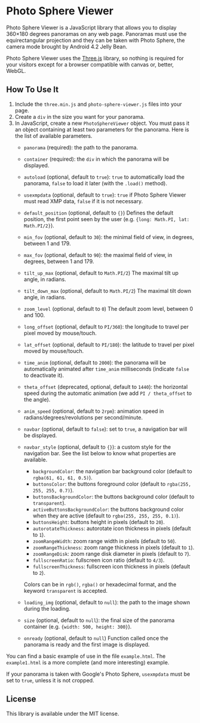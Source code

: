 # Photo Sphere Viewer

Photo Sphere Viewer is a JavaScript library that allows you to display 360×180 degrees panoramas on any web page. Panoramas must use the equirectangular projection and they can be taken with Photo Sphere, the camera mode brought by Android 4.2 Jelly Bean.

Photo Sphere Viewer uses the [Three.js](http://threejs.org) library, so nothing is required for your visitors except for a browser compatible with canvas or, better, WebGL.

## How To Use It

1. Include the `three.min.js` and `photo-sphere-viewer.js` files into your page.
2. Create a `div` in the size you want for your panorama.
3. In JavaScript, create a new `PhotoSphereViewer` object. You must pass it an object containing at least two parameters for the panorama. Here is the list of available parameters.
    * `panorama` (required): the path to the panorama.
    * `container` (required): the `div` in which the panorama will be displayed.
    * `autoload` (optional, default to `true`): `true` to automatically load the panorama, `false` to load it later (with the `.load()` method).
    * `usexmpdata` (optional, default to `true`): `true` if Photo Sphere Viewer must read XMP data, `false` if it is not necessary.
    * `default_position` (optional, default to `{}`) Defines the default position, the first point seen by the user (e.g. `{long: Math.PI, lat: Math.PI/2}`).
    * `min_fov` (optional, default to `30`): the minimal field of view, in degrees, between 1 and 179.
    * `max_fov` (optional, default to `90`): the maximal field of view, in degrees, between 1 and 179.
    * `tilt_up_max` (optional, default to `Math.PI/2`) The maximal tilt up angle, in radians.
    * `tilt_down_max` (optional, default to `Math.PI/2`) The maximal tilt down angle, in radians.
    * `zoom_level` (optional, default to `0`) The default zoom level, between 0 and 100.
    * `long_offset` (optional, default to `PI/360`): the longitude to travel per pixel moved by mouse/touch.
    * `lat_offset` (optional, default to `PI/180`): the latitude to travel per pixel moved by mouse/touch.
    * `time_anim` (optional, default to `2000`): the panorama will be automatically animated after `time_anim` milliseconds (indicate `false` to deactivate it).
    * `theta_offset` (deprecated, optional, default to `1440`): the horizontal speed during the automatic animation (we add `PI / theta_offset` to the angle).
    * `anim_speed` (optional, default to `2rpm`): animation speed in radians/degrees/revolutions per second/minute.
    * `navbar` (optional, default to `false`): set to `true`, a navigation bar will be displayed.
    * `navbar_style` (optional, default to `{}`): a custom style for the navigation bar. See the list below to know what properties are available.
        * `backgroundColor`: the navigation bar background color (default to `rgba(61, 61, 61, 0.5)`).
        * `buttonsColor`: the buttons foreground color (default to `rgba(255, 255, 255, 0.7)`).
        * `buttonsBackgroundColor`: the buttons background color (default to `transparent`).
        * `activeButtonsBackgroundColor`: the buttons background color when they are active (default to `rgba(255, 255, 255, 0.1)`).
        * `buttonsHeight`: buttons height in pixels (default to `20`).
        * `autorotateThickness`: autorotate icon thickness in pixels (default to `1`).
        * `zoomRangeWidth`: zoom range width in pixels (default to `50`).
        * `zoomRangeThickness`: zoom range thickness in pixels (default to `1`).
        * `zoomRangeDisk`: zoom range disk diameter in pixels (default to `7`).
        * `fullscreenRatio`: fullscreen icon ratio (default to `4/3`).
        * `fullscreenThickness`: fullscreen icon thickness in pixels (default to `2`).

        Colors can be in `rgb()`, `rgba()` or hexadecimal format, and the keyword `transparent` is accepted.
    * `loading_img` (optional, default to `null`): the path to the image shown during the loading.
    * `size` (optional, default to `null`): the final size of the panorama container (e.g. `{width: 500, height: 300}`).
    * `onready` (optional, default to `null`) Function called once the panorama is ready and the first image is displayed.

You can find a basic example of use in the file `example.html`. The `example1.html` is a more complete (and more interesting) example.

If your panorama is taken with Google's Photo Sphere, `usexmpdata` must be set to `true`, unless it is not cropped.

## License

This library is available under the MIT license.
